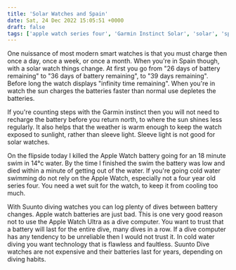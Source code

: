 ```yaml
---
title: 'Solar Watches and Spain'
date: Sat, 24 Dec 2022 15:05:51 +0000
draft: false
tags: ['apple watch series four', 'Garmin Instinct Solar', 'solar', 'spain', 'travel']
---
```


One nuissance of most modern smart watches is that you must charge then once a day, once a week, or once a month. When you're in Spain though, with a solar watch things change. At first you go from "26 days of battery remaining" to "36 days of battery remaining", to "39 days remaining". Before long the watch displays "infinity time remaining". When you're in watch the sun charges the batteries faster than normal use depletes the batteries.

If you're counting steps with the Garmin instinct then you will not need to recharge the battery before you return north, to where the sun shines less regularly. It also helps that the weather is warm enough to keep the watch exposed to sunlight, rather than sleeve light. Sleeve light is not good for solar watches.

On the flipside today I killed the Apple Watch battery going for an 18 minute swim in 14°c water. By the time I finished the swim the battery was low and died within a minute of getting out of the water. If you're going cold water swimming do not rely on the Apple Watch, especially not a four year old series four. You need a wet suit for the watch, to keep it from cooling too much.

With Suunto diving watches you can log plenty of dives between battery changes. Apple watch batteries are just bad. This is one very good reason not to use the Apple Watch Ultra as a dive computer. You want to trust that a battery will last for the entire dive, many dives in a row. If a dive computer has any tendency to be unreliable then I would not trust it. In cold water diving you want technology that is flawless and faultless. Suunto Dive watches are not expensive and their batteries last for years, depending on diving habits.